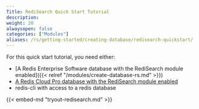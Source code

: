```yaml
---
Title: RediSearch Quick Start Tutorial
description:
weight: 20
alwaysopen: false
categories: ["Modules"]
aliases: /rs/getting-started/creating-database/redisearch-quickstart/
---
```

For this quick start tutorial, you need either:

- [A Redis Enterprise Software database with the RediSearch module enabled]({{< relref "/modules/create-database-rs.md" >}})
- [A Redis Cloud Pro database with the RediSearch module enabled](https://redislabs.com/redis-enterprise-cloud/)
- redis-cli with access to a redis database

{{< embed-md "tryout-redisearch.md" >}}
